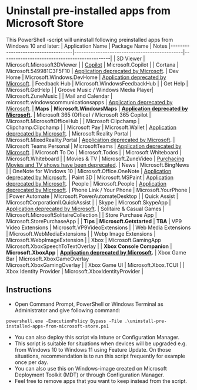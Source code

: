 # Uninstall pre-installed apps from Microsoft Store
This PowerShell -script will uninstall following preinstalled apps from Windows 10 and later:
| Application Name                   | Package Name                                 | Notes
|------------------------------------|----------------------------------------------|----------------------------------------------|
| 3D Viewer                          | Microsoft.Microsoft3DViewer                  |
| [Copilot](https://learn.microsoft.com/en-us/windows/client-management/manage-windows-copilot)                            | Microsoft.Copilot                            |
| Cortana                            | Microsoft.549981C3F5F10                      | [Application deprecated by Microsoft](https://support.microsoft.com/en-us/topic/end-of-support-for-cortana-d025b39f-ee5b-4836-a954-0ab646ee1efa).
| Dev Home                           | Microsoft.Windows.DevHome                    | [Application deprecated by Microsoft](https://www.windowscentral.com/software-apps/windows-11/microsoft-is-killing-this-handy-windows-11-feature-for-developers-less-than-two-years-after-its-debut).
| Feedback Hub                       | Microsoft.WindowsFeedbackHub                 |
| Get Help                           | Microsoft.GetHelp                            |
| Groove Music / Windows Media Player| Microsoft.ZuneMusic                          |
| Mail and Calendar                  | microsoft.windowscommunicationsapps          | [Application deprecated by Microsoft](https://support.microsoft.com/en-us/office/outlook-for-windows-the-future-of-mail-calendar-and-people-on-windows-11-715fc27c-e0f4-4652-9174-47faa751b199).
| **Maps**                           | **Microsoft.WindowsMaps**                    | **[Application deprecated by Microsoft](https://learn.microsoft.com/en-us/windows/whats-new/deprecated-features-resources#maps-app).**
| Microsoft 365 (Office) / Microsoft 365 Copilot                                    | Microsoft.MicrosoftOfficeHub                 |
| Microsoft Clipchamp                | Clipchamp.Clipchamp                          |
| Microsoft Pay                      | Microsoft.Wallet                             | [Application deprecated by Microsoft](https://en.wikipedia.org/wiki/Microsoft_Pay).
| Microsoft Reality Portal           | Microsoft.MixedReality.Portal                | [Application deprecated by Microsoft](https://learn.microsoft.com/en-us/windows/whats-new/deprecated-features).
| Microsoft Teams Personal           | MicrosoftTeams                               | [Application deprecated by Microsoft](https://www.theverge.com/2023/6/15/23761859/microsoft-windows-11-teams-chat-integration-deprecation).
| Microsoft To Do                    | Microsoft.Todos                              |
| Microsoft Whiteboard               | Microsoft.Whiteboard                         |
| Movies & TV                        | Microsoft.ZuneVideo                          | [Purchacing Movies and TV shows have been deprecated](https://support.microsoft.com/en-us/windows/watch-movies-and-tv-shows-on-the-microsoft-movies-tv-app-59328422-053f-30b3-843a-f8774567a85e).
| News                               | Microsoft.BingNews                           |
| OneNote for Windows 10             | Microsoft.Office.OneNote                     | [Application deprecated by Microsoft](https://support.microsoft.com/en-us/office/what-is-happening-to-onenote-for-windows-10-2b453bfe-66bc-4ab2-9118-01e7eb54d2d6).
| Paint 3D                           | Microsoft.MSPaint                            | [Application deprecated by Microsoft](https://learn.microsoft.com/en-us/windows/whats-new/deprecated-features-resources#paint-3d).
| People                             | Microsoft.People                             | [Application deprecated by Microsoft](https://support.microsoft.com/en-us/office/outlook-for-windows-the-future-of-mail-calendar-and-people-on-windows-11-715fc27c-e0f4-4652-9174-47faa751b199).
| Phone Link / Your Phone            | Microsoft.YourPhone                          |
| Power Automate                     | Microsoft.PowerAutomateDesktop               |
| Quick Assist                       | MicrosoftCorporationII.QuickAssist           |
| Skype                              | Microsoft.SkypeApp                           | [Application deprecated by Microsoft](https://support.microsoft.com/en-us/skype/skype-is-retiring-in-may-2025-what-you-need-to-know-2a7d2501-427f-485e-8be0-2068a9f90472).
| Solitaire & Casual Games           | Microsoft.MicrosoftSolitaireCollection       |
| Store Purchase App                 | Microsoft.StorePurchaseApp                   |
| **Tips**                           | **Microsoft.Getstarted**                     | **TBA**
| VP9 Video Extensions               | Microsoft.VP9VideoExtensions                 |
| Web Media Extensions               | Microsoft.WebMediaExtensions                 |
| Webp Image Extensions              | Microsoft.WebpImageExtension                 |
| Xbox                               | Microsoft.GamingApp<br>Microsoft.XboxSpeechToTextOverlay |
| **Xbox Console Companion**         | **Microsoft.XboxApp**                        | **[Application deprecated by Microsoft](https://gamerant.com/xbox-console-companion-app-support-ending-soon/).**
| Xbox Game Bar                      | Microsoft.XboxGameOverlay<br>Microsoft.XboxGamingOverlay |
| Xbox Game UI                       | Microsoft.Xbox.TCUI                          |
| Xbox Identity Provider             | Microsoft.XboxIdentityProvider               |

## Instructions
- Open Command Prompt, PowerShell or Windows Terminal as Administrator and give following command:
```
powershell.exe -ExecutionPolicy Bypass -File .\uninstall-pre-installed-apps-from-microsoft-store.ps1
```
- You can also deploy this script via Intune or Configuration Manager.
- This script is suitable for situations when devices will be upgraded e.g. from Windows 10 to Windows 11 using Feature Update. On those situations, recommendation is to run this script frequently for example once per day.
- You can also use this on Windows-image created on Microsoft Deployment Toolkit (MDT) or through Configuration Manager.
- Feel free to remove apps that you want to keep instead from the script.
